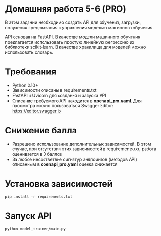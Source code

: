 # Домашняя работа 5-6 (PRO)

В этом задании необходимо создать API для обучения, загрузки, 
получения предсказания и управления моделью машинного обучения. 

API основан на FastAPI. В качестве модели машинного обучения предлагается использовать простую линейную регрессию из библиотеки scikit-learn. 
В качестве хранилища для моделей можно использовать словарь.


# Требования
- Python 3.10+
- Зависимости описаны в requirements.txt 
- FastAPI и Uvicorn для создания и запуска API
- Описание требуемого API находится в **openapi_pro.yaml**. Для просмотра можно пользоваться Swagger Editor: https://editor.swagger.io
  
# Снижение балла
- Разрешено использование дополнительных зависимостей. В этом случае, при отсутствии этих зависимостей в requirements.txt, работа оценивается в 0 баллов
- За любое несоответвие сигнатур эндпоинтов (методов API) описанным в **openapi_pro.yaml** оценка снижается

# Установка зависимостей 
```pip install -r requirements.txt```

# Запуск API
```python model_trainer/main.py```
